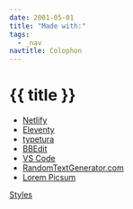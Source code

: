 ```yaml
---
date: 2001-05-01
title: "Made with:"
tags:
  - _nav
navtitle: Colophon
---
```

# {{ title }}

- [Netlify][]
- [Eleventy]
- [typetura][]
- [BBEdit][]
- [VS Code]
- [RandomTextGenerator.com][]
- [Lorem Picsum][]

[Styles](../stylesheet/)


[VS Code]: https://code.visualstudio.com/
[BBEdit]: https://www.barebones.com/products/bbedit/
[Eleventy]: https://www.11ty.dev/
[eleventy base blog]: https://github.com/11ty/eleventy-base-blog
[Netlify]: https://netlify.com
[kabel]: https://www.monotype.com/resources/font-stories/neue-kabel-reshaping-a-lost-classic/
[Lorem Picsum]: https://picsum.photos/
[typetura]: https://github.com/typetura/typetura.js
[RandomTextGenerator.com]: http://randomtextgenerator.com/
